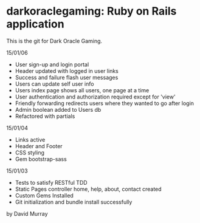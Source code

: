 # darkoraclegaming: Ruby on Rails application

This is the git for Dark Oracle Gaming.

15/01/06
* User sign-up and login portal
* Header updated with logged in user links
* Success and failure flash user messages
* Users can update self user info
* Users index page shows all users, one page at a time
* User authentication and authorization required except for 'view'
* Friendly forwarding redirects users where they wanted to go after login
* Admin boolean added to Users db
* Refactored with partials

15/01/04
* Links active
* Header and Footer
* CSS styling
* Gem bootstrap-sass

15/01/03
* Tests to satisfy RESTful TDD
* Static Pages controller	home, help, about, contact created
* Custom Gems Installed
* Git initialization and bundle install successfully

by David Murray
